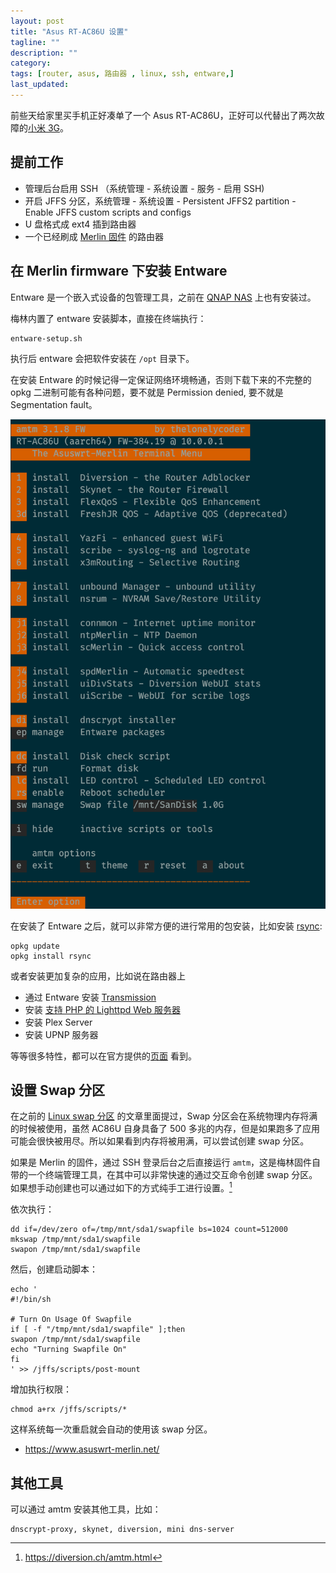 ```yaml
---
layout: post
title: "Asus RT-AC86U 设置"
tagline: ""
description: ""
category:
tags: [router, asus, 路由器 , linux, ssh, entware,]
last_updated:
---
```


前些天给家里买手机正好凑单了一个 Asus RT-AC86U，正好可以代替出了两次故障的[小米 3G](/post/2020/04/mi-wifi-3g.html)。

## 提前工作

- 管理后台启用 SSH （系统管理 - 系统设置 - 服务 - 启用 SSH)
- 开启 JFFS 分区，系统管理 - 系统设置 - Persistent JFFS2 partition - Enable JFFS custom scripts and configs
- U 盘格式成 ext4 插到路由器
- 一个已经刷成 [Merlin 固件](https://www.asuswrt-merlin.net/) 的路由器


## 在 Merlin firmware 下安装 Entware
Entware 是一个嵌入式设备的包管理工具，之前在 [QNAP NAS](/post/2019/05/entware-ng-usage.html) 上也有安装过。

梅林内置了 entware 安装脚本，直接在终端执行：

	entware-setup.sh

执行后 entware 会把软件安装在 `/opt` 目录下。

在安装 Entware 的时候记得一定保证网络环境畅通，否则下载下来的不完整的 opkg 二进制可能有各种问题，要不就是 Permission denied, 要不就是 Segmentation fault。

![amtm terminal menu](/assets/asus-rt-ac86u-merlin-amtm-terminal-menu.png)

在安装了 Entware 之后，就可以非常方便的进行常用的包安装，比如安装 [rsync](/post/2017/07/rsync-introduction.html):

	opkg update
	opkg install rsync

或者安装更加复杂的应用，比如说在路由器上

- 通过 Entware 安装 [Transmission](https://github.com/RMerl/asuswrt-merlin.ng/wiki/Installing-Transmission-through-Entware)
- 安装 [支持 PHP 的 Lighttpd Web 服务器](https://github.com/RMerl/asuswrt-merlin.ng/wiki/Lighttpd-web-server-with-PHP-support-through-Entware)
- 安装 Plex Server
- 安装 UPNP 服务器

等等很多特性，都可以在官方提供的[页面](https://github.com/RMerl/asuswrt-merlin.ng/wiki) 看到。

## 设置 Swap 分区
在之前的 [Linux swap 分区](/post/2018/04/linux-swap-partition.html) 的文章里面提过，Swap 分区会在系统物理内存将满的时候被使用，虽然 AC86U 自身具备了 500 多兆的内存，但是如果跑多了应用可能会很快被用尽。所以如果看到内存将被用满，可以尝试创建 swap 分区。

如果是 Merlin 的固件，通过 SSH 登录后台之后直接运行 `amtm`，这是梅林固件自带的一个终端管理工具，在其中可以非常快速的通过交互命令创建 swap 分区。如果想手动创建也可以通过如下的方式纯手工进行设置。[^amtm]

[^amtm]: <https://diversion.ch/amtm.html>

依次执行：

	dd if=/dev/zero of=/tmp/mnt/sda1/swapfile bs=1024 count=512000
	mkswap /tmp/mnt/sda1/swapfile
	swapon /tmp/mnt/sda1/swapfile

然后，创建启动脚本：

```
echo '
#!/bin/sh

# Turn On Usage Of Swapfile
if [ -f "/tmp/mnt/sda1/swapfile" ];then
swapon /tmp/mnt/sda1/swapfile
echo "Turning Swapfile On"
fi
' >> /jffs/scripts/post-mount
```

增加执行权限：

	chmod a+rx /jffs/scripts/*

这样系统每一次重启就会自动的使用该 swap 分区。
- <https://www.asuswrt-merlin.net/>

## 其他工具
可以通过 amtm 安装其他工具，比如：

	dnscrypt-proxy, skynet, diversion, mini dns-server


